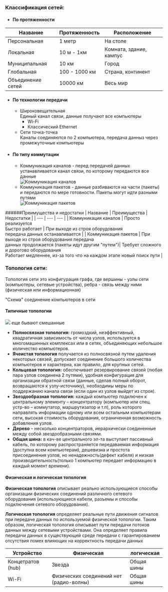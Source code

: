 ### Классификация сетей:

* #### По протяженности

| Название      | Протяженность | Расположение |
| ------------- | ------------- | ------------ |
| Персональная  | 1 метр        | На столе     |
| Локальная     | 10 м - 1км    | Комната, здание, кампус |
| Муниципальная | 10 км         | Город        |
| Глобальная    | 100 - 1000 км | Страна, континент |
| Объединение сетей | 10000 км  | Весь мир     |

* #### По технологии передачи
    * Широковещательная <br>
    Единый канал связи, данные получают все компьютеры
        * Wi-Fi
        * Классический Ethernet
    * Сети точка-точка <br>
    Каналы соединяются по 2 компьютера,
    передача данныз через промежуточные компьютеры


* #### По типу коммутации
    * Коммуникация каналов -
        перед передачей данных устанавливается канал связи, по которому передаются все данные
        <br>
        ![Коммуникация каналов](http://www.althos.com/Sample_Diagrams/ag_PVC_operation_low_res.jpg)
    * Коммуникация пакетов -
        данные разбиваются на части (пакеты) и передаются по мере готовности. Пакеты могут идти разными путями
        <br>
        ![Коммуникация пакетов](http://www.ocrcomputing.org.uk/images/packet_switching.gif)

######Преимущества и недостатки
| Название | Преимущества | Недостатки |
| --- | --- | --- |
| Коммуникация каналов | Просто реализуется <br> Быстро работает | При выходе из строя оборудования <br> передача данных останавливается |
| Коммуникация пакетов | При выходе из строя оборудования передача <br> данных продолжается (пакеты идут другим "путем")| Требует сложного и дорогово оборудования <br> Работает медленнее, из-за того что на каждом этапе новый поиск пути |

### Топология сети:
Топология сети это конфигурация графа,
где вершины - узлы сети (компьютеры, сетевые устройства),
ребра - связь между ними (физическая или информационная)

"Схема" соединение компьютеров в сети

#### Типичные топологии
![](http://habrastorage.org/files/a34/aee/cd6/a34aeecd693c4177af386537e0b8f215.png)
еще бывают смешанные
* __Полносвязная топология:__ громоздкий, неэффективный, квадратичная зависимость от
числа узлов, используется в многомашинных комплексах или в сетях, объединяющих
небольшое количество компьютеров.
*  __Ячеистая топология__ получается из полносвязной путем удаления некоторых связей,
допускает соединение большого количества компьютеров и характерна, как правило,
для крупных сетей.
*  __Кольцевая топология:__ обеспечивает резервирование связей (любая пара узлов
соединена 2 путями), удобная конфигурация для организации обратной связи (данные,
сделав полный оборот, возвращаются к узлу-источнику), необходимы меры по
поддержанию канала связи (если один из узлов выйдет из строя).
*  __Звездообразная топология:__ каждый компьютер подключен к центральному элементу –
концентратору (компьютер или спец. устр-во – коммутатор, маршрутизатор и т.п), роль
которого направлять информации одному или всем остальным компьютерам сети,
высокая стоимость оборудования, ограниченная возможность добавления узлов.
*  __Дерево__ – несколько концентраторов, иерархически соединенные между собой
звездообразными связями.
*  __Общая шина:__ в кач-ве центрального эл-та выступает пассивный кабель, по которому
распространяется передаваемая информация (доступна всем компьютерам),
дешевизна и простота присоединения узлов, но ненадежность(дефект кабеля) и низкая
производительность(только 1 компьютер передает информацию в каждый момент
времени).

#### Физическая и логическая топология
__Физическая топология__ описывает реально использующиеся способы организации
физических соединений различного сетевого оборудования (использующиеся кабели,
разъемы и способы подключения сетевого оборудования).

__Логическая топология__ определяет реальные пути движения сигналов при передаче
данных по используемой физической топологии. Таким образом, логическая топология
описывает пути передачи потоков данных между сетевыми устройствами. Она определяет
правила передачи данных в существующей среде передачи с гарантированием отсутствия
помех влияющих на корректность передачи данных

| Устройство        | Физическая    | логическая   |
| ----------------- | ------------- | ------------ |
| Концетратов (hub) | Звезда        | Общая шины   |
| Wi-Fi             | Физических соединений нет (радио-волны)| Общая шины |
